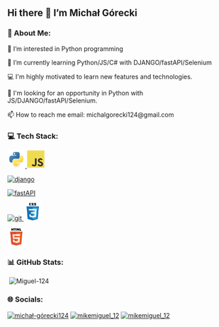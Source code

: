 ## Hi there 👋 I’m Michał Górecki

<!--
**Miguel-124/Miguel-124** is a ✨ _special_ ✨ repository because its `README.md` (this file) appears on your GitHub profile.

Here are some ideas to get you started:

- 🔭 I’m currently working on ...
- 🌱 I’m currently learning ...
- 👯 I’m looking to collaborate on ...
- 🤔 I’m looking for help with ...
- 💬 Ask me about ...
- 📫 How to reach me: ...
- 😄 Pronouns: ...
- ⚡ Fun fact: ...
-->
<h3 align="left">💫 About Me:</h3>
<p align="left">👀 I’m interested in Python programming</p>
<p align="left">🌱 I’m currently learning Python/JS/C# with DJANGO/fastAPI/Selenium</p>
<p align="left">💻 I'm highly motivated to learn new features and technologies.</p>
<p align="left">💞️ I'm looking for an opportunity in Python with JS/DJANGO/fastAPI/Selenium.</p>
<p align="left">📫 How to reach me email: michalgorecki124@gmail.com</p>

<h3 align="left">💻 Tech Stack:</h3>
<a href="https://www.python.org" target="_blank" rel="noreferrer"> 
<img src="https://raw.githubusercontent.com/devicons/devicon/master/icons/python/python-original.svg" alt="python" width="40" height="40"/> </a>
 
<a href="https://developer.mozilla.org/en-US/docs/Web/JavaScript" target="_blank" rel="noreferrer"> 
<img src="https://raw.githubusercontent.com/devicons/devicon/master/icons/javascript/javascript-original.svg" alt="javascript" width="40" height="40"/> </a>
 
<a href="https://www.djangoproject.com/" target="_blank" rel="noreferrer"> <img src="https://cdn.worldvectorlogo.com/logos/django.svg" alt="django" width="40" height="40"/> </a>
 
<a href="https://fastapi.tiangolo.com" target="_blank" rel="noreferrer"> <img src="https://cdn.worldvectorlogo.com/logos/fastapi.svg" alt="fastAPI" width="40" height="40"/> </a>
 
<a href="https://git-scm.com" target="_blank" rel="noreferrer"> 
<img src="https://www.vectorlogo.zone/logos/git-scm/git-scm-icon.svg" alt="git" width="40" height="40"/> </a>
 
<a href="https://www.w3schools.com/css/" target="_blank" rel="noreferrer"> 
<img src="https://raw.githubusercontent.com/devicons/devicon/master/icons/css3/css3-original-wordmark.svg" alt="css3" width="40" height="40"/> </a>

<a href="https://www.w3schools.com/html/" target="_blank" rel="noreferrer"> <img src="https://raw.githubusercontent.com/devicons/devicon/master/icons/html5/html5-original-wordmark.svg" alt="html5" width="40" height="40"/> </a>
 

<h3 align="left">📊 GitHub Stats:</h3>
<p>&nbsp;<img align="center" src="https://github-readme-stats.vercel.app/api/top-langs/?username=miguel-124&layout=compact&theme=vision-friendly-dark" alt="Miguel-124" /></p>

<h3 align="left">🌐 Socials:</h3>
<a href="https://www.linkedin.com/in/michał-górecki124/" target="blank"><img align="center" src="https://www.vectorlogo.zone/logos/linkedin/linkedin-ar21.svg" alt="michał-górecki124" height="100" width="200" /></a>    
<a href="https://instagram.com/mikemiguel_12" target="blank"><img align="center" src="https://www.vectorlogo.zone/logos/instagram/instagram-ar21.svg" alt="mikemiguel_12" height="100" width="200" /></a>    
<a href="https://www.facebook.com/profile.php?id=100004433439341" target="blank"><img align="center" src="https://www.vectorlogo.zone/logos/facebook/facebook-ar21.svg" alt="mikemiguel_12" height="100" width="200" /></a>

